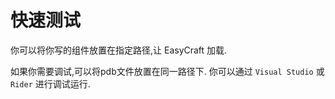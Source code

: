 # 快速测试

你可以将你写的组件放置在指定路径,让 EasyCraft 加载.

如果你需要调试,可以将pdb文件放置在同一路径下. 你可以通过 `Visual Studio` 或 `Rider` 进行调试运行.